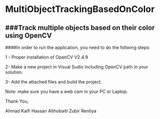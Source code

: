 # MultiObjectTrackingBasedOnColor
###Track multiple objects based on their color using OpenCV
---

####In order to run the application, you need to do the follwing steps:

1 - Proper installation of OpenCV V2.4.9

2- Make a new project in Visual Sudio including OpenCV path in your solution.

3- Add the attached files and build the project.

Note: make sure you have a web cam in your PC or Laptop.


Thank You,

Ahmad Kaifi
Hassan Althobaiti
Zubir Rentiya
